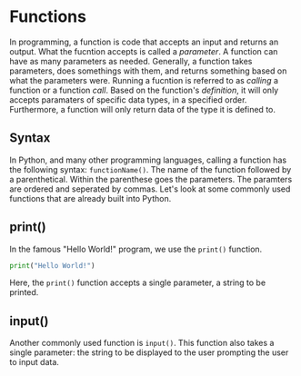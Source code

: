 # Functions

In programming, a function is code that accepts an input and returns an output. What the fucntion accepts is called a *parameter*. A function can have as many parameters as needed. Generally, a function takes parameters, does somethings with them, and returns something based on what the parameters were. Running a fucntion is referred to as *calling* a function or a function *call*. Based on the function's *definition*, it will only accepts paramaters of specific data types, in a specified order. Furthermore, a function will only return data of the type it is defined to.

## Syntax
In Python, and many other programming languages, calling a function has the following syntax: `functionName()`.
The name of the function followed by a parenthetical. Within the parenthese goes the parameters. The paramters are ordered and seperated by commas. Let's look at some commonly used functions that are already built into Python.

## print()
In the famous "Hello World!" program, we use the `print()` function. 

```Python
print("Hello World!")
```
Here, the `print()` function accepts a single parameter, a string to be printed.

## input()
Another commonly used function is `input()`. This function also takes a single parameter: the string to be displayed to the user prompting the user to input data.
